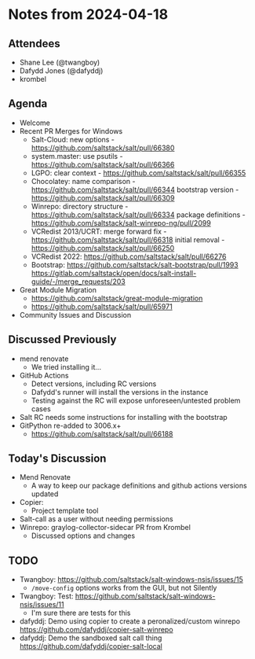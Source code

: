 # Notes from 2024-04-18

## Attendees
- Shane Lee (@twangboy)
- Dafydd Jones (@dafyddj)
- krombel

## Agenda
- Welcome
- Recent PR Merges for Windows
  - Salt-Cloud:
    new options - https://github.com/saltstack/salt/pull/66380
  - system.master:
    use psutils - https://github.com/saltstack/salt/pull/66366
  - LGPO:
    clear context - https://github.com/saltstack/salt/pull/66355
  - Chocolatey:
    name comparison - https://github.com/saltstack/salt/pull/66344
    bootstrap version - https://github.com/saltstack/salt/pull/66309
  - Winrepo:
    directory structure - https://github.com/saltstack/salt/pull/66334
    package definitions - https://github.com/saltstack/salt-winrepo-ng/pull/2099
  - VCRedist 2013/UCRT:
    merge forward fix - https://github.com/saltstack/salt/pull/66318
    initial removal - https://github.com/saltstack/salt/pull/66250
  - VCRedist 2022:
    https://github.com/saltstack/salt/pull/66276
  - Bootstrap:
    https://github.com/saltstack/salt-bootstrap/pull/1993
    https://gitlab.com/saltstack/open/docs/salt-install-guide/-/merge_requests/203
- Great Module Migration
  - https://github.com/saltstack/great-module-migration
  - https://github.com/saltstack/salt/pull/65971
- Community Issues and Discussion

## Discussed Previously
- mend renovate
  - We tried installing it...
- GitHub Actions
  - Detect versions, including RC versions
  - Dafydd's runner will install the versions in the instance
  - Testing against the RC will expose unforeseen/untested problem cases
- Salt RC needs some instructions for installing with the bootstrap
- GitPython re-added to 3006.x+
  - https://github.com/saltstack/salt/pull/66188

## Today's Discussion
- Mend Renovate
  -  A way to keep our package definitions and github actions versions updated
- Copier:
  - Project template tool
- Salt-call as a user without needing permissions
- Winrepo: graylog-collector-sidecar PR from Krombel
  - Discussed options and changes

## TODO
- Twangboy: https://github.com/saltstack/salt-windows-nsis/issues/15
  - `/move-config` options works from the GUI, but not Silently
- Twangboy: Test: https://github.com/saltstack/salt-windows-nsis/issues/11
  - I'm sure there are tests for this
- dafyddj: Demo using copier to create a peronalized/custom winrepo
  https://github.com/dafyddj/copier-salt-winrepo
- dafyddj: Demo the sandboxed salt call thing
  https://github.com/dafyddj/copier-salt-local
